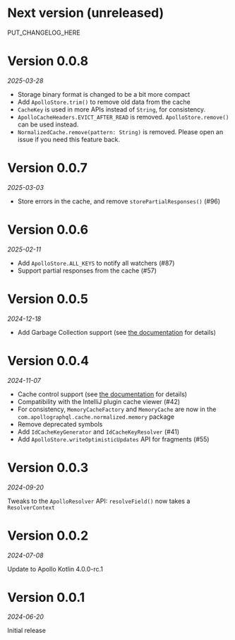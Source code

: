# Next version (unreleased)

PUT_CHANGELOG_HERE

# Version 0.0.8
_2025-03-28_

- Storage binary format is changed to be a bit more compact
- Add `ApolloStore.trim()` to remove old data from the cache
- `CacheKey` is used in more APIs instead of `String`, for consistency.
- `ApolloCacheHeaders.EVICT_AFTER_READ` is removed. `ApolloStore.remove()` can be used instead.
- `NormalizedCache.remove(pattern: String)` is removed. Please open an issue if you need this feature back.

# Version 0.0.7
_2025-03-03_

- Store errors in the cache, and remove `storePartialResponses()` (#96)

# Version 0.0.6
_2025-02-11_

- Add `ApolloStore.ALL_KEYS` to notify all watchers (#87)
- Support partial responses from the cache (#57)

# Version 0.0.5
_2024-12-18_

- Add Garbage Collection support (see [the documentation](https://apollographql.github.io/apollo-kotlin-normalized-cache-incubating/garbage-collection.html) for details)

# Version 0.0.4
_2024-11-07_

- Cache control support (see [the documentation](https://apollographql.github.io/apollo-kotlin-normalized-cache-incubating/cache-control.html) for details)
- Compatibility with the IntelliJ plugin cache viewer (#42)
- For consistency, `MemoryCacheFactory` and `MemoryCache` are now in the `com.apollographql.cache.normalized.memory` package 
- Remove deprecated symbols
- Add `IdCacheKeyGenerator` and `IdCacheKeyResolver` (#41)
- Add `ApolloStore.writeOptimisticUpdates` API for fragments (#55)

# Version 0.0.3
_2024-09-20_

Tweaks to the `ApolloResolver` API: `resolveField()` now takes a `ResolverContext`

# Version 0.0.2
_2024-07-08_

Update to Apollo Kotlin 4.0.0-rc.1

# Version 0.0.1
_2024-06-20_

Initial release
